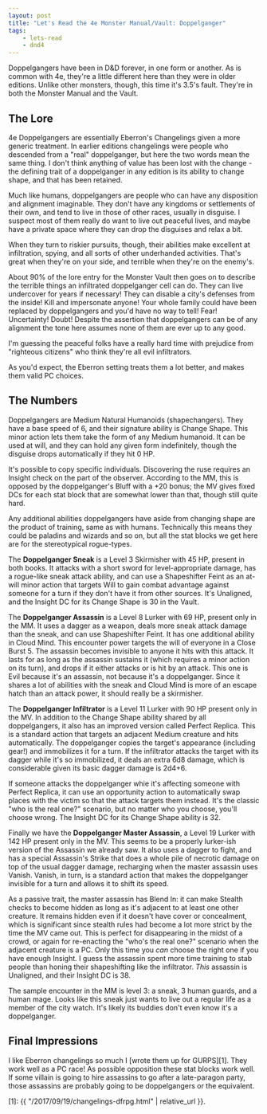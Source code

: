 ```yaml
---
layout: post
title: "Let's Read the 4e Monster Manual/Vault: Doppelganger"
tags:
    - lets-read
    - dnd4
---
```


Doppelgangers have been in D&D forever, in one form or another. As is common
with 4e, they're a little different here than they were in older
editions. Unlike other monsters, though, this time it's 3.5's fault. They're
in both the Monster Manual and the Vault.

## The Lore

4e Doppelgangers are essentially Eberron's Changelings given a more generic
treatment. In earlier editions changelings were people who descended from a
"real" doppelganger, but here the two words mean the same thing. I don't think
anything of value has been lost with the change - the defining trait of a
doppelganger in any edition is its ability to change shape, and that has been
retained.

Much like humans, doppelgangers are people who can have any disposition and
alignment imaginable. They don't have any kingdoms or settlements of their own,
and tend to live in those of other races, usually in disguise. I suspect most of
them really do want to live out peaceful lives, and maybe have a private space
where they can drop the disguises and relax a bit.

When they turn to riskier pursuits, though, their abilities make excellent at
infiltration, spying, and all sorts of other underhanded activities. That's
great when they're on your side, and terrible when they're on the enemy's.

About 90% of the lore entry for the Monster Vault then goes on to describe the
terrible things an infiltrated doppelganger cell can do. They can live
undercover for years if necessary! They can disable a city's defenses from the
inside! Kill and impersonate anyone! Your whole family could have been replaced
by doppelgangers and you'd have no way to tell! Fear! Uncertainty! Doubt!
Despite the assertion that doppelgangers can be of any alignment the tone here
assumes none of them are ever up to any good.

I'm guessing the peaceful folks have a really hard time with prejudice from
"righteous citizens" who think they're all evil infiltrators.

As you'd expect, the Eberron setting treats them a lot better, and makes them
valid PC choices.

## The Numbers

Doppelgangers are Medium Natural Humanoids (shapechangers). They have a base
speed of 6, and their signature ability is Change Shape. This minor action lets
them take the form of any Medium humanoid. It can be used at will, and they can
hold any given form indefinitely, though the disguise drops automatically if
they hit 0 HP.

It's possible to copy specific individuals. Discovering the ruse requires an
Insight check on the part of the observer. According to the MM, this is opposed
by the doppelganger's Bluff with a +20 bonus; the MV gives fixed DCs for each
stat block that are somewhat lower than that, though still quite hard.

Any additional abilities doppelgangers have aside from changing shape are the
product of training, same as with humans. Technically this means they could be
paladins and wizards and so on, but all the stat blocks we get here are for the
stereotypical rogue-types.

The **Doppelganger Sneak** is a Level 3 Skirmisher with 45 HP, present in both
books. It attacks with a short sword for level-appropriate damage, has a
rogue-like sneak attack ability, and can use a Shapeshifter Feint as an at-will
minor action that targets Will to gain combat advantage against someone for a
turn if they don't have it from other sources. It's Unaligned, and the Insight
DC for its Change Shape is 30 in the Vault.

The **Doppelganger Assassin** is a Level 8 Lurker with 69 HP, present only in
the MM. It uses a dagger as a weapon, deals more sneak attack damage than the
sneak, and can use Shapeshifter Feint. It has one additional ability in Cloud
Mind. This encounter power targets the will of everyone in a Close
Burst 5. The assassin becomes invisible to anyone it hits with this attack. It
lasts for as long as the assassin sustains it (which requires a minor action on
its turn), and drops if it either attacks or is hit by an attack. This one is
Evil because it's an assassin, not because it's a doppelganger. Since it shares
a lot of abilities with the sneak and Cloud Mind is more of an escape hatch than
an attack power, it should really be a skirmisher.

The **Doppelganger Infiltrator** is a Level 11 Lurker with 90 HP present only in
the MV. In addition to the Change Shape ability shared by all doppelgangers, it
also has an improved version called Perfect Replica. This is a standard action
that targets an adjacent Medium creature and hits automatically. The
doppelganger copies the target's appearance (including gear!) and immobilizes it
for a turn. If the infiltrator attacks the target with its dagger while it's so
immobilized, it deals an extra 6d8 damage, which is considerable given its basic
dagger damage is 2d4+6.

If someone attacks the doppelganger whie it's affecting someone with Perfect
Replica, it can use an opportunity action to automatically swap places with the
victim so that the attack targets them instead. It's the classic "who is the
real one?" scenario, but no matter who you choose, you'll choose wrong. The
Insight DC for its Change Shape ability is 32.

Finally we have the **Doppelganger Master Assassin**, a Level 19 Lurker with 142
HP present only in the MV. This seems to be a properly lurker-ish version of the
Assassin we already saw. It also uses a dagger to fight, and has a special
Assassin's Strike that does a whole pile of necrotic damage on top of the usual
dagger damage, recharging when the master assassin uses Vanish. Vanish, in turn,
is a standard action that makes the doppelganger invisible for a turn and allows
it to shift its speed.

As a passive trait, the master assassin has Blend In: it can make Stealth checks
to become hidden as long as it's adjacent to at least one other creature. It
remains hidden even if it doesn't have cover or concealment, which is
significant since stealth rules had become a lot more strict by the time the MV
came out. This is perfect for disappearing in the midst of a crowd, or again for
re-enacting the "who's the real one?" scenario when the adjacent creature is a
PC. Only this time you _can_ choose the right one if you have enough Insight. I
guess the assassin spent more time training to stab people than honing their
shapeshifting like the infiltrator. _This_ assassin is Unaligned, and their
Insight DC is 38.

The sample encounter in the MM is level 3: a sneak, 3 human guards, and a human
mage. Looks like this sneak just wants to live out a regular life as a member of
the city watch. It's likely its buddies don't even know it's a doppelganger.

## Final Impressions

I like Eberron changelings so much I [wrote them up for GURPS][1]. They work
well as a PC race! As possible opposition these stat blocks work well. If some
villain is going to hire assassins to go after a late-paragon party, those
assassins are probably going to be doppelgangers or the equivalent.

[1]: {{ "/2017/09/19/changelings-dfrpg.html" | relative_url }}.
